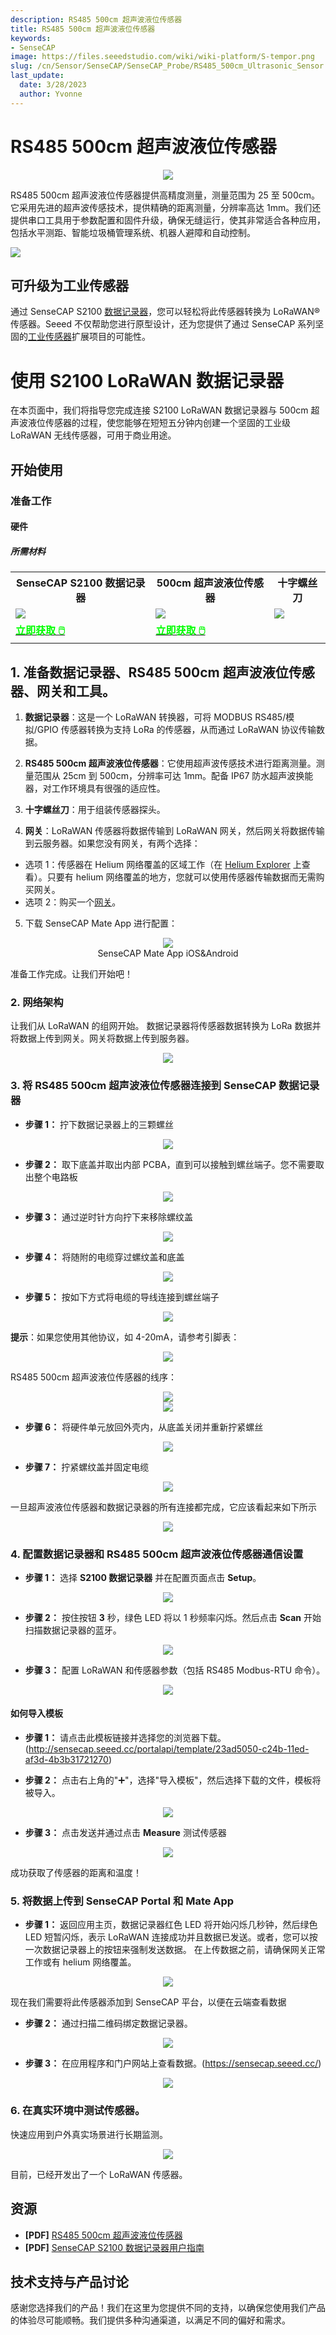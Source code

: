 ```yaml
---
description: RS485 500cm 超声波液位传感器
title: RS485 500cm 超声波液位传感器
keywords:
- SenseCAP
image: https://files.seeedstudio.com/wiki/wiki-platform/S-tempor.png
slug: /cn/Sensor/SenseCAP/SenseCAP_Probe/RS485_500cm_Ultrasonic_Sensor
last_update:
  date: 3/28/2023
  author: Yvonne
---
```


# RS485 500cm 超声波液位传感器

<div align="center"><img width={800} src="https://files.seeedstudio.com/wiki/RS485_500cm%20ultrasonic_sensor/image%201.png"/></div>

RS485 500cm 超声波液位传感器提供高精度测量，测量范围为 25 至 500cm。它采用先进的超声波传感技术，提供精确的距离测量，分辨率高达 1mm。我们还提供串口工具用于参数配置和固件升级，确保无缝运行，使其非常适合各种应用，包括水平测距、智能垃圾桶管理系统、机器人避障和自动控制。

<p style={{textAlign: 'center'}}><a href="https://www.seeedstudio.com/RS485-500cm-Ultrasonic-Level-Sensor-p-5588.html" target="_blank"><img src="https://files.seeedstudio.com/wiki/RS485_500cm%20ultrasonic_sensor/image%202.png" border="0" /></a></p>

## 可升级为工业传感器

通过 SenseCAP S2100 [数据记录器](https://www.seeedstudio.com/SenseCAP-S2100-LoRaWAN-Data-Logger-p-5361.html?queryID=ec697c44483ad32db968bd7daaf7839d&objectID=5361&indexName=bazaar_retailer_products)，您可以轻松将此传感器转换为 LoRaWAN® 传感器。Seeed 不仅帮助您进行原型设计，还为您提供了通过 SenseCAP 系列坚固的[工业传感器](https://www.seeedstudio.com/catalogsearch/result/?q=sensecap&categories=SenseCAP&application=Temperature%2FHumidity~Soil~Gas~Light~Weather~Water~Automation~Positioning~Machine%20Learning~Voice%20Recognition&compatibility=SenseCAP)扩展项目的可能性。

# 使用 S2100 LoRaWAN 数据记录器

在本页面中，我们将指导您完成连接 S2100 LoRaWAN 数据记录器与 500cm 超声波液位传感器的过程，使您能够在短短五分钟内创建一个坚固的工业级 LoRaWAN 无线传感器，可用于商业用途。

## 开始使用

### 准备工作
#### 硬件
##### 所需材料

<table align="center">
	<tr>
	    <th>SenseCAP S2100 数据记录器</th>
      <th>500cm 超声波液位传感器</th>
    <th>十字螺丝刀</th>
	</tr>
	<tr>
	    <td><div style={{textAlign:'center'}}><img src="https://files.seeedstudio.com/wiki/RS485_500cm%20ultrasonic_sensor/image%205.png" style={{width:500, height:'auto'}}/></div></td>
	    <td><div style={{textAlign:'center'}}><img src="https://files.seeedstudio.com/wiki/RS485_500cm%20ultrasonic_sensor/image%201.png" style={{width:500, height:'auto'}}/></div></td>
      <td><div style={{textAlign:'center'}}><img src="https://files.seeedstudio.com/wiki/RS485_500cm%20ultrasonic_sensor/image%206.png" style={{width:500, height:'auto'}}/></div></td>
	</tr>
    <tr>
	    <td><div class="get_one_now_container" style={{textAlign: 'center'}}>
    		<a class="get_one_now_item" href="https://www.seeedstudio.com/SenseCAP-S2100-LoRaWAN-Data-Logger-p-5361.html?queryID=ec697c44483ad32db968bd7daaf7839d&objectID=5361&indexName=bazaar_retailer_products">
            <strong><span><font color={'FFFFFF'} size={"4"}> 立即获取 🖱️</font></span></strong>
    		</a>
		</div></td>
	    <td><div class="get_one_now_container" style={{textAlign: 'center'}}>
    		<a class="get_one_now_item" href="https://www.seeedstudio.com/RS485-500cm-Ultrasonic-Level-Sensor-p-5588.html?queryID=b2f7f18dfc97aa5f70b2a759a49a00ab&objectID=5588&indexName=bazaar_retailer_products">
            <strong><span><font color={'FFFFFF'} size={"4"}> 立即获取 🖱️</font></span></strong>
    		</a>
		</div></td>
	</tr>
</table>

## 1. 准备数据记录器、RS485 500cm 超声波液位传感器、网关和工具。

1. **数据记录器**：这是一个 LoRaWAN 转换器，可将 MODBUS RS485/模拟/GPIO 传感器转换为支持 LoRa 的传感器，从而通过 LoRaWAN 协议传输数据。

2. **RS485 500cm 超声波液位传感器**：它使用超声波传感技术进行距离测量。测量范围从 25cm 到 500cm，分辨率可达 1mm。配备 IP67 防水超声波换能器，对工作环境具有很强的适应性。
3. **十字螺丝刀**：用于组装传感器探头。
4. **网关**：LoRaWAN 传感器将数据传输到 LoRaWAN 网关，然后网关将数据传输到云服务器。如果您没有网关，有两个选择：
- 选项 1：传感器在 Helium 网络覆盖的区域工作（在 [Helium Explorer](https://explorer.helium.com/) 上查看）。只要有 helium 网络覆盖的地方，您就可以使用传感器传输数据而无需购买网关。
- 选项 2：购买一个[网关](https://www.seeedstudio.com/SenseCAP-Multi-Platform-LoRaWAN-Indoor-Gateway-SX1302-US915-p-5472.html)。

5. 下载 SenseCAP Mate App 进行配置：

<div align="center"><img width={250} src="https://files.seeedstudio.com/wiki/RS485_500cm%20ultrasonic_sensor/image%207.png"/></div>

<div align="center">SenseCAP Mate App iOS&Android</div>

准备工作完成。让我们开始吧！

### 2. 网络架构

让我们从 LoRaWAN 的组网开始。
数据记录器将传感器数据转换为 LoRa 数据并将数据上传到网关。网关将数据上传到服务器。

<div align="center"><img width={800} src="https://files.seeedstudio.com/wiki/RS485_500cm%20ultrasonic_sensor/image%208.png"/></div>

### 3. 将 RS485 500cm 超声波液位传感器连接到 SenseCAP 数据记录器


- **步骤 1：** 拧下数据记录器上的三颗螺丝

<div align="center"><img width={800} src="https://files.seeedstudio.com/wiki/SenseCAP-S2110/70.jpg"/></div>

- **步骤 2：** 取下底盖并取出内部 PCBA，直到可以接触到螺丝端子。您不需要取出整个电路板

<div align="center"><img width={800} src="https://files.seeedstudio.com/wiki/SenseCAP-S2110/71.jpg"/></div>

- **步骤 3：** 通过逆时针方向拧下来移除螺纹盖

<div align="center"><img width={800} src="https://files.seeedstudio.com/wiki/SenseCAP-S2110/72.jpg"/></div>

- **步骤 4：** 将随附的电缆穿过螺纹盖和底盖

<div align="center"><img width={800} src="https://files.seeedstudio.com/wiki/SenseCAP-S2110/73.jpg"/></div>

- **步骤 5：** 按如下方式将电缆的导线连接到螺丝端子


<div align="center"><img width={800} src="https://files.seeedstudio.com/wiki/SenseCAP-S2110/71.jpg"/></div>

**提示**：如果您使用其他协议，如 4-20mA，请参考引脚表：

<div align="center"><img width={800} src="https://files.seeedstudio.com/wiki/RS485_500cm%20ultrasonic_sensor/image%2023.png"/></div>

RS485 500cm 超声波液位传感器的线序：

<div align="center"><img width={800} src="https://files.seeedstudio.com/wiki/RS485_500cm%20ultrasonic_sensor/image%2024.png"/></div>

<div align="center"><img width={800} src="https://files.seeedstudio.com/wiki/RS485_500cm%20ultrasonic_sensor/image%2010.png"/></div>

- **步骤 6：** 将硬件单元放回外壳内，从底盖关闭并重新拧紧螺丝

<div align="center"><img width={800} src="https://files.seeedstudio.com/wiki/SenseCAP-S2110/75.jpg"/></div>

- **步骤 7：** 拧紧螺纹盖并固定电缆

<div align="center"><img width={800} src="https://files.seeedstudio.com/wiki/SenseCAP-S2110/76.jpg"/></div>

一旦超声波液位传感器和数据记录器的所有连接都完成，它应该看起来如下所示

<div align="center"><img width={500} src="https://files.seeedstudio.com/wiki/RS485_500cm%20ultrasonic_sensor/image%2013.png"/></div>


### 4. 配置数据记录器和 RS485 500cm 超声波液位传感器通信设置

- **步骤 1：** 选择 **S2100 数据记录器** 并在配置页面点击 **Setup**。

<div align="center"><img width={800} src="https://files.seeedstudio.com/wiki/RS485_500cm%20ultrasonic_sensor/image%2014.png"/></div>

- **步骤 2：** 按住按钮 **3** 秒，绿色 LED 将以 1 秒频率闪烁。然后点击 **Scan** 开始扫描数据记录器的蓝牙。

<div align="center"><img width={800} src="https://files.seeedstudio.com/wiki/RS485_500cm%20ultrasonic_sensor/image%2021.gif"/></div>

- **步骤 3：** 配置 LoRaWAN 和传感器参数（包括 RS485 Modbus-RTU 命令）。

<div align="center"><img width={800} src="https://files.seeedstudio.com/wiki/RS485_500cm%20ultrasonic_sensor/image%2015.png"/></div>

#### 如何导入模板

- **步骤 1：** 请点击此模板链接并选择您的浏览器下载。
(http://sensecap.seeed.cc/portalapi/template/23ad5050-c24b-11ed-af3d-4b3b31721270)

- **步骤 2：** 点击右上角的"➕"，选择"导入模板"，然后选择下载的文件，模板将被导入。
<div align="center"><img width={800} src="https://files.seeedstudio.com/wiki/RS485_500cm%20ultrasonic_sensor/image%2016.png"/></div>

- **步骤 3：** 点击发送并通过点击 **Measure** 测试传感器

<div align="center"><img width={800} src="https://files.seeedstudio.com/wiki/RS485_500cm%20ultrasonic_sensor/image%2017.png"/></div>

成功获取了传感器的距离和温度！

### 5. 将数据上传到 SenseCAP Portal 和 Mate App

- **步骤 1：** 返回应用主页，数据记录器红色 LED 将开始闪烁几秒钟，然后绿色 LED 短暂闪烁，表示 LoRaWAN 连接成功并且数据已发送。或者，您可以按一次数据记录器上的按钮来强制发送数据。
在上传数据之前，请确保网关正常工作或有 helium 网络覆盖。

<div align="center"><img width={800} src="https://files.seeedstudio.com/wiki/SenseCAP-S2110/100.gif"/></div>

现在我们需要将此传感器添加到 SenseCAP 平台，以便在云端查看数据

- **步骤 2：** 通过扫描二维码绑定数据记录器。

<div align="center"><img width={800} src="https://files.seeedstudio.com/wiki/RS485_500cm%20ultrasonic_sensor/image%2018.png"/></div>

- **步骤 3：** 在应用程序和门户网站上查看数据。(https://sensecap.seeed.cc/)

<div align="center"><img width={800} src="https://files.seeedstudio.com/wiki/RS485_500cm%20ultrasonic_sensor/image%2019.png"/></div>


### 6. 在真实环境中测试传感器。

快速应用到户外真实场景进行长期监测。

<div align="center"><img width={800} src="https://files.seeedstudio.com/wiki/RS485_500cm%20ultrasonic_sensor/image%2020.png"/></div>

目前，已经开发出了一个 LoRaWAN 传感器。

## 资源

- **[PDF]** [RS485 500cm 超声波液位传感器](https://files.seeedstudio.com/wiki/RS485-Ultrasonic-Level-Sensor/RS485-500cm-Ultrasonic-Level-Sensor.pdf)
- **[PDF]** [SenseCAP S2100 数据记录器用户指南](https://files.seeedstudio.com/products/SenseCAP/S2100/SenseCAP%20S2100%20LoRaWAN%20Data%20Logger%20User%20Guide.pdf)

## 技术支持与产品讨论

感谢您选择我们的产品！我们在这里为您提供不同的支持，以确保您使用我们产品的体验尽可能顺畅。我们提供多种沟通渠道，以满足不同的偏好和需求。

<div class="button_tech_support_container">
<a href="https://forum.seeedstudio.com/" class="button_forum"></a> 
<a href="https://www.seeedstudio.com/contacts" class="button_email"></a>
</div>

<div class="button_tech_support_container">
<a href="https://discord.gg/eWkprNDMU7" class="button_discord"></a> 
<a href="https://github.com/Seeed-Studio/wiki-documents/discussions/69" class="button_discussion"></a>
</div>